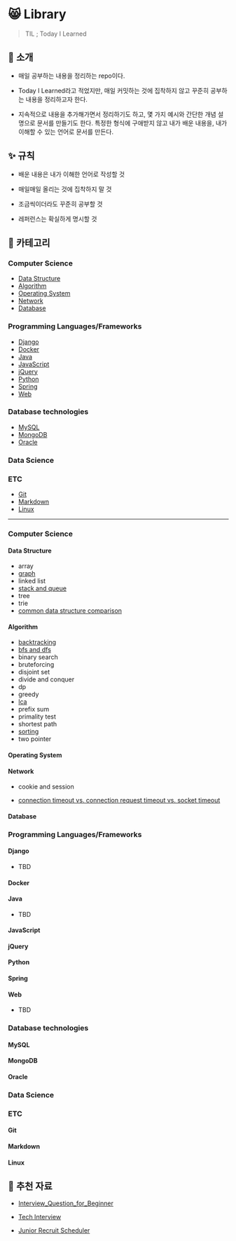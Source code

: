 # :smile_cat: Library

>TIL ; Today I Learned

## 🙌 소개

- 매일 공부하는 내용을 정리하는 repo이다. 

- Today I Learned라고 적었지만, 매일 커밋하는 것에 집착하지 않고 꾸준히 공부하는 내용을 정리하고자 한다.
- 지속적으로 내용을 추가해가면서 정리하기도 하고, 몇 가지 예시와 간단한 개념 설명으로 문서를 만들기도 한다. 특정한 형식에 구애받지 않고 내가 배운 내용을, 내가 이해할 수 있는 언어로 문서를 만든다.

## ✨ 규칙

- 배운 내용은 내가 이해한 언어로 작성할 것

- 매일매일 올리는 것에 집착하지 말 것
- 조금씩이더라도 꾸준히 공부할 것
- 레퍼런스는 확실하게 명시할 것

## :memo: 카테고리

### Computer Science

- [Data Structure](#Data-Structure)
- [Algorithm](#Algorithm)
- [Operating System](#Operating-System)
- [Network](#Network)
- [Database](#Database)

### Programming Languages/Frameworks

- [Django](#Django)
- [Docker](#Docker)
- [Java](#Java)
- [JavaScript](#JavaScript)
- [jQuery](#jQuery)
- [Python](#Python)
- [Spring](#Spring)
- [Web](#Web)

### Database technologies

- [MySQL](#MySQL)
- [MongoDB](#MongoDB)
- [Oracle](#Oracle)

### Data Science

### ETC

- [Git](#Git)
- [Markdown](#Markdown)
- [Linux](#Linux)

------

### Computer Science

#### Data Structure

- array
- [graph](data-structure/graph.md)
- linked list
- [stack and queue](data-structure/stack-and-queue.md)
- tree
- trie
- [common data structure comparison](data-structure/common-data-structure-comparison.md)

#### Algorithm

- [backtracking](algorithm/backtracking.md)
- [bfs and dfs](algorithm/dfs-and-bfs.md)
- binary search
- bruteforcing
- disjoint set
- divide and conquer
- dp
- greedy
- [lca](algorithm/lca.md)
- prefix sum
- primality test
- shortest path
- [sorting](algorithm/sorting.md)
- two pointer

#### Operating System

#### Network

- cookie and session

- [connection timeout vs. connection request timeout vs. socket timeout](network/connection-timeout-vs-connection-request-timeout-vs-socket-timeout.md)

#### Database

### Programming Languages/Frameworks

#### Django

- TBD

#### Docker

#### Java

- TBD

#### JavaScript

#### jQuery

#### Python

#### Spring

#### Web

- TBD

### Database technologies

#### MySQL

#### MongoDB

#### Oracle

### Data Science

### ETC

#### Git

#### Markdown

#### Linux

## 📰 추천 자료

- [Interview_Question_for_Beginner](https://github.com/JaeYeopHan/Interview_Question_for_Beginner)

- [Tech Interview](https://github.com/WeareSoft/tech-interview)
- [Junior Recruit Scheduler](https://github.com/jojoldu/junior-recruit-scheduler)
